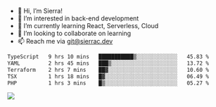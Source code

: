 - 👋 Hi, I’m Sierra!
- 👀 I’m interested in back-end development
- 🌱 I’m currently learning React, Serverless, Cloud
- 💞️ I’m looking to collaborate on learning
- 📫 Reach me via git@sierrac.dev

<!--START_SECTION:waka-->

```txt
TypeScript   9 hrs 10 mins   ███████████▒░░░░░░░░░░░░░   45.83 %
YAML         2 hrs 45 mins   ███▒░░░░░░░░░░░░░░░░░░░░░   13.72 %
Terraform    2 hrs 7 mins    ██▓░░░░░░░░░░░░░░░░░░░░░░   10.60 %
TSX          1 hrs 18 mins   █▓░░░░░░░░░░░░░░░░░░░░░░░   06.49 %
PHP          1 hrs 3 mins    █▒░░░░░░░░░░░░░░░░░░░░░░░   05.27 %
```

<!--END_SECTION:waka-->


![](https://hit.yhype.me/github/profile?user_id=7351311)
